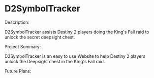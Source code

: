 # D2SymbolTracker

Description:

D2SymbolTracker assists Destiny 2 players doing the King's Fall raid to unlock the secret deepsight chest.

Project Summary:

D2SymbolTracker is an easy to use Website to help Destiny 2 players unlock the Deepsight chest in the King's Fall raid.

Future Plans:
